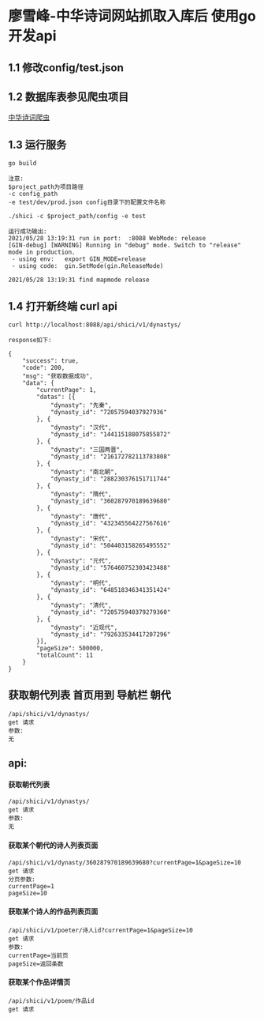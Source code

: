 # 廖雪峰-中华诗词网站抓取入库后 使用go开发api


## 1.1 修改config/test.json


## 1.2 数据库表参见爬虫项目
[中华诗词爬虫](https://github.com/chengcxy/scrapy_spider/tree/master/tangshi)

## 1.3 运行服务

```
go build

注意:
$project_path为项目路径
-c config_path
-e test/dev/prod.json config目录下的配置文件名称

./shici -c $project_path/config -e test

运行成功输出:
2021/05/28 13:19:31 run in port:  :8088 WebMode: release
[GIN-debug] [WARNING] Running in "debug" mode. Switch to "release" mode in production.
 - using env:	export GIN_MODE=release
 - using code:	gin.SetMode(gin.ReleaseMode)

2021/05/28 13:19:31 find mapmode release

```

## 1.4 打开新终端 curl api

```
curl http://localhost:8088/api/shici/v1/dynastys/

response如下:

{
	"success": true,
	"code": 200,
	"msg": "获取数据成功",
	"data": {
		"currentPage": 1,
		"datas": [{
			"dynasty": "先秦",
			"dynasty_id": "72057594037927936"
		}, {
			"dynasty": "汉代",
			"dynasty_id": "144115188075855872"
		}, {
			"dynasty": "三国两晋",
			"dynasty_id": "216172782113783808"
		}, {
			"dynasty": "南北朝",
			"dynasty_id": "288230376151711744"
		}, {
			"dynasty": "隋代",
			"dynasty_id": "360287970189639680"
		}, {
			"dynasty": "唐代",
			"dynasty_id": "432345564227567616"
		}, {
			"dynasty": "宋代",
			"dynasty_id": "504403158265495552"
		}, {
			"dynasty": "元代",
			"dynasty_id": "576460752303423488"
		}, {
			"dynasty": "明代",
			"dynasty_id": "648518346341351424"
		}, {
			"dynasty": "清代",
			"dynasty_id": "720575940379279360"
		}, {
			"dynasty": "近现代",
			"dynasty_id": "792633534417207296"
		}],
		"pageSize": 500000,
		"totalCount": 11
	}
}

```



## 获取朝代列表 首页用到 导航栏 朝代

```
/api/shici/v1/dynastys/
get 请求
参数:
无
```


## api:

#### 获取朝代列表 

```
/api/shici/v1/dynastys/
get 请求
参数:
无
```

#### 获取某个朝代的诗人列表页面  

```
/api/shici/v1/dynasty/360287970189639680?currentPage=1&pageSize=10
get 请求
分页参数:
currentPage=1
pageSize=10
```


#### 获取某个诗人的作品列表页面 

```
/api/shici/v1/poeter/诗人id?currentPage=1&pageSize=10
get 请求
参数:
currentPage=当前页
pageSize=返回条数
```

#### 获取某个作品详情页 

```
/api/shici/v1/poem/作品id
get 请求
```
